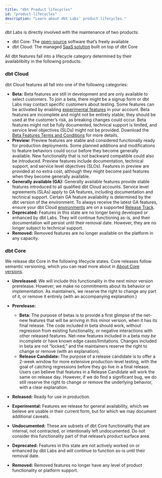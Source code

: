 ```yaml
---
title: "dbt Product lifecycles"
id: "product-lifecycles"
description: "Learn about dbt Labs' product lifecycles."
---
```


dbt Labs is directly involved with the maintenance of two products: 

- dbt Core: The [open-source](https://github.com/dbt-labs/dbt-core) software that’s freely available 
- dbt Cloud: The managed [SaaS solution](https://www.getdbt.com/signup) built on top of dbt Core

All dbt features fall into a lifecycle category determined by their availablibilty in the following products:

### dbt Cloud

dbt Cloud features all fall into one of the following categories:

- **Beta:** Beta features are still in development and are only available to select customers. To join a beta, there might be a signup form or dbt Labs may contact specific customers about testing. Some features can be activated by enabling [experimental features](/docs/dbt-versions/experimental-features) in your account. Beta features are incomplete and might not be entirely stable; they should be used at the customer’s risk, as breaking changes could occur. Beta features might not be fully documented, technical support is limited, and service level objectives (SLOs) might not be provided. Download the [Beta Features Terms and Conditions](/assets/beta-tc.pdf) for more details.
- **Preview:**  Preview features are stable and considered functionally ready for production deployments. Some planned additions and modifications to feature behaviors could occur before they become generally available. New functionality that is not backward compatible could also be introduced. Preview features include documentation, technical support, and service level objectives (SLOs). Features in preview are provided at no extra cost, although they might become paid features when they become generally available.
- **Generally available (GA):** Generally available features provide stable features introduced to all qualified dbt Cloud accounts. Service level agreements (SLAs) apply to GA features, including documentation and technical support. Certain GA feature availability is determined by the dbt version of the environment. To always receive the latest GA features, ensure your dbt Cloud [environments](/docs/dbt-cloud-environments) are on a supported [Release Track](/docs/dbt-versions/cloud-release-tracks).
- **Deprecated:** Features in this state are no longer being developed or enhanced by dbt Labs. They will continue functioning as-is, and their documentation will persist until their removal date. However, they are no longer subject to technical support. 
- **Removed:** Removed features are no longer available on the platform in any capacity.

### dbt Core

We release dbt Core in the following lifecycle states. Core releases follow semantic versioning, which you can read more about in [About Core versions](/docs/dbt-versions/core).
- **Unreleased:** We will include this functionality in the next minor version prerelease. However, we make no commitments about its behavior or implementation. As maintainers, we reserve the right to change any part of it, or remove it entirely (with an accompanying explanation.)

- **Prerelease:**
    * **Beta:** The purpose of betas is to provide a first glimpse of the net-new features that will be arriving in this minor version, when it has its
    final release. The code included in beta should work, without regression from existing functionality, or negative interactions with other released
    features. Net-new features included in a beta _may be_ incomplete or have known edge cases/limitations. Changes included in beta are not “locked,”
    and the maintainers reserve the right to change or remove (with an explanation).
    * **Release Candidate:** The purpose of a release candidate is to offer a 2-week window for more extensive production-level testing, with the goal of
    catching regressions before they go live in a final release. Users can believe that features in a Release Candidate will work the same on release day.
    However, if we do find a significant bug, we do still reserve the right to change or remove the underlying behavior, with a clear explanation. 
 - **Released:** Ready for use in production.
 - **Experimental:** Features we release for general availability, which we believe are usable in their current form, but for which we may document
    additional caveats. 
 - **Undocumented:** These are subsets of dbt Core functionality that are internal, not contracted, or intentionally left undocumented. Do not consider
    this functionality part of that release’s product surface area.
 - **Deprecated:** Features in this state are not actively worked on or enhanced by dbt Labs and will continue to function as-is until their removal date. 
 - **Removed:** Removed features no longer have any level of product functionality or platform support.


